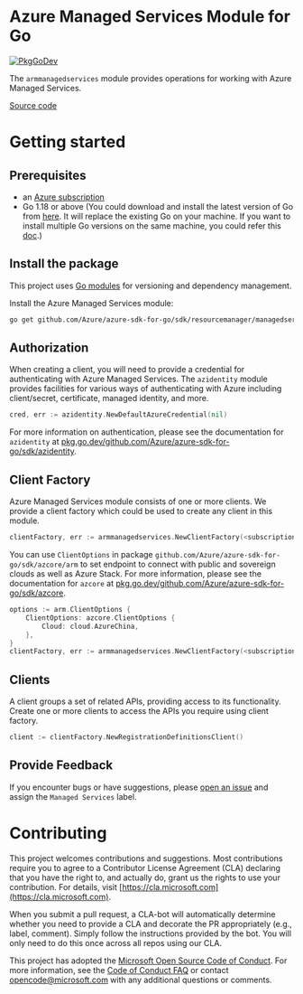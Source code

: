 # Azure Managed Services Module for Go

[![PkgGoDev](https://pkg.go.dev/badge/github.com/Azure/azure-sdk-for-go/sdk/resourcemanager/managedservices/armmanagedservices)](https://pkg.go.dev/github.com/Azure/azure-sdk-for-go/sdk/resourcemanager/managedservices/armmanagedservices)

The `armmanagedservices` module provides operations for working with Azure Managed Services.

[Source code](https://github.com/Azure/azure-sdk-for-go/tree/main/sdk/resourcemanager/managedservices/armmanagedservices)

# Getting started

## Prerequisites

- an [Azure subscription](https://azure.microsoft.com/free/)
- Go 1.18 or above (You could download and install the latest version of Go from [here](https://go.dev/doc/install). It will replace the existing Go on your machine. If you want to install multiple Go versions on the same machine, you could refer this [doc](https://go.dev/doc/manage-install).)

## Install the package

This project uses [Go modules](https://github.com/golang/go/wiki/Modules) for versioning and dependency management.

Install the Azure Managed Services module:

```sh
go get github.com/Azure/azure-sdk-for-go/sdk/resourcemanager/managedservices/armmanagedservices
```

## Authorization

When creating a client, you will need to provide a credential for authenticating with Azure Managed Services.  The `azidentity` module provides facilities for various ways of authenticating with Azure including client/secret, certificate, managed identity, and more.

```go
cred, err := azidentity.NewDefaultAzureCredential(nil)
```

For more information on authentication, please see the documentation for `azidentity` at [pkg.go.dev/github.com/Azure/azure-sdk-for-go/sdk/azidentity](https://pkg.go.dev/github.com/Azure/azure-sdk-for-go/sdk/azidentity).

## Client Factory

Azure Managed Services module consists of one or more clients. We provide a client factory which could be used to create any client in this module.

```go
clientFactory, err := armmanagedservices.NewClientFactory(<subscription ID>, cred, nil)
```

You can use `ClientOptions` in package `github.com/Azure/azure-sdk-for-go/sdk/azcore/arm` to set endpoint to connect with public and sovereign clouds as well as Azure Stack. For more information, please see the documentation for `azcore` at [pkg.go.dev/github.com/Azure/azure-sdk-for-go/sdk/azcore](https://pkg.go.dev/github.com/Azure/azure-sdk-for-go/sdk/azcore).

```go
options := arm.ClientOptions {
    ClientOptions: azcore.ClientOptions {
        Cloud: cloud.AzureChina,
    },
}
clientFactory, err := armmanagedservices.NewClientFactory(<subscription ID>, cred, &options)
```

## Clients

A client groups a set of related APIs, providing access to its functionality.  Create one or more clients to access the APIs you require using client factory.

```go
client := clientFactory.NewRegistrationDefinitionsClient()
```

## Provide Feedback

If you encounter bugs or have suggestions, please
[open an issue](https://github.com/Azure/azure-sdk-for-go/issues) and assign the `Managed Services` label.

# Contributing

This project welcomes contributions and suggestions. Most contributions require
you to agree to a Contributor License Agreement (CLA) declaring that you have
the right to, and actually do, grant us the rights to use your contribution.
For details, visit [https://cla.microsoft.com](https://cla.microsoft.com).

When you submit a pull request, a CLA-bot will automatically determine whether
you need to provide a CLA and decorate the PR appropriately (e.g., label,
comment). Simply follow the instructions provided by the bot. You will only
need to do this once across all repos using our CLA.

This project has adopted the
[Microsoft Open Source Code of Conduct](https://opensource.microsoft.com/codeofconduct/).
For more information, see the
[Code of Conduct FAQ](https://opensource.microsoft.com/codeofconduct/faq/)
or contact [opencode@microsoft.com](mailto:opencode@microsoft.com) with any
additional questions or comments.